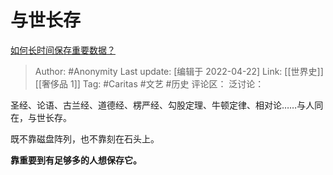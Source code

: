 # 与世长存
[如何长时间保存重要数据？](https://www.zhihu.com/question/313837243/answer/2451917048)

> Author: #Anonymity
> Last update: [编辑于 2022-04-22]
> Link: [[世界史]] [[奢侈品 1]]
> Tag: #Caritas #文艺 #历史
> 评论区：
> 泛讨论：

圣经、论语、古兰经、道德经、楞严经、勾股定理、牛顿定律、相对论……与人同在，与世长存。

既不靠磁盘阵列，也不靠刻在石头上。

**靠重要到有足够多的人想保存它。**
